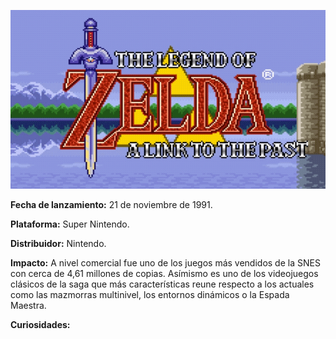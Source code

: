 ![Logo The Legend of Zelda: Link to the Past](img/game.gif)


**Fecha de lanzamiento:** 21 de noviembre de 1991.

**Plataforma:** Super Nintendo.

**Distribuidor:** Nintendo.

**Impacto:** A nivel comercial fue uno de los juegos más vendidos de la SNES con cerca de 4,61 millones de copias. Asímismo es uno de los videojuegos clásicos de la saga que más características reune respecto a los actuales como las mazmorras multinivel, los entornos dinámicos o la Espada Maestra.

**Curiosidades:** 